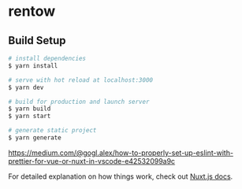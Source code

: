 # rentow

## Build Setup

```bash
# install dependencies
$ yarn install

# serve with hot reload at localhost:3000
$ yarn dev

# build for production and launch server
$ yarn build
$ yarn start

# generate static project
$ yarn generate
```
https://medium.com/@gogl.alex/how-to-properly-set-up-eslint-with-prettier-for-vue-or-nuxt-in-vscode-e42532099a9c

For detailed explanation on how things work, check out [Nuxt.js docs](https://nuxtjs.org).
